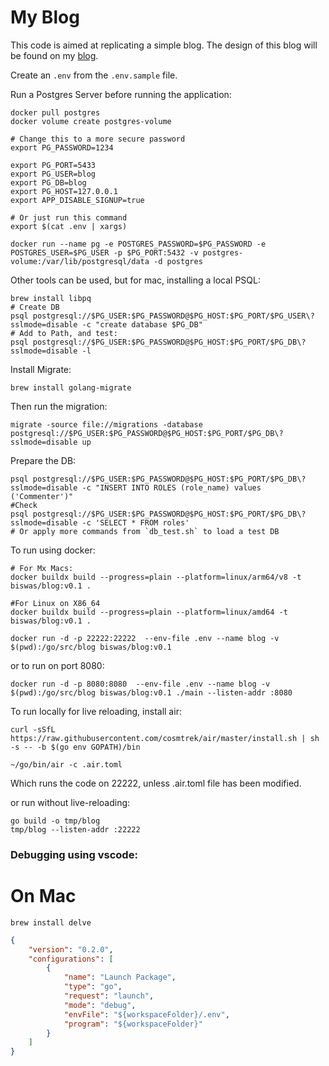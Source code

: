 # My Blog

This code is aimed at replicating a simple blog. The design of this blog will be found on my [blog](https://anshumanbiswas.com).

Create an `.env` from the `.env.sample` file.

Run a Postgres Server before running the application:

```
docker pull postgres
docker volume create postgres-volume

# Change this to a more secure password
export PG_PASSWORD=1234

export PG_PORT=5433
export PG_USER=blog
export PG_DB=blog
export PG_HOST=127.0.0.1
export APP_DISABLE_SIGNUP=true

# Or just run this command
export $(cat .env | xargs)

docker run --name pg -e POSTGRES_PASSWORD=$PG_PASSWORD -e POSTGRES_USER=$PG_USER -p $PG_PORT:5432 -v postgres-volume:/var/lib/postgresql/data -d postgres
```

Other tools can be used, but for mac, installing a local PSQL:
```
brew install libpq
# Create DB
psql postgresql://$PG_USER:$PG_PASSWORD@$PG_HOST:$PG_PORT/$PG_USER\?sslmode=disable -c "create database $PG_DB"
# Add to Path, and test:
psql postgresql://$PG_USER:$PG_PASSWORD@$PG_HOST:$PG_PORT/$PG_DB\?sslmode=disable -l
```

Install Migrate:

```
brew install golang-migrate
```

Then run the migration:

```
migrate -source file://migrations -database postgresql://$PG_USER:$PG_PASSWORD@$PG_HOST:$PG_PORT/$PG_DB\?sslmode=disable up
```

Prepare the DB:

```
psql postgresql://$PG_USER:$PG_PASSWORD@$PG_HOST:$PG_PORT/$PG_DB\?sslmode=disable -c "INSERT INTO ROLES (role_name) values ('Commenter')"
#Check
psql postgresql://$PG_USER:$PG_PASSWORD@$PG_HOST:$PG_PORT/$PG_DB\?sslmode=disable -c 'SELECT * FROM roles'
# Or apply more commands from `db_test.sh` to load a test DB
```

To run using docker:

```
# For Mx Macs:
docker buildx build --progress=plain --platform=linux/arm64/v8 -t biswas/blog:v0.1 .

#For Linux on X86_64
docker buildx build --progress=plain --platform=linux/amd64 -t biswas/blog:v0.1 .

docker run -d -p 22222:22222  --env-file .env --name blog -v $(pwd):/go/src/blog biswas/blog:v0.1
```

or to run on port 8080:

```
docker run -d -p 8080:8080  --env-file .env --name blog -v $(pwd):/go/src/blog biswas/blog:v0.1 ./main --listen-addr :8080
```

To run locally for live reloading, install air:

```
curl -sSfL https://raw.githubusercontent.com/cosmtrek/air/master/install.sh | sh -s -- -b $(go env GOPATH)/bin

~/go/bin/air -c .air.toml
```
Which runs the code on 22222, unless .air.toml file has been modified.

or run without live-reloading:
```
go build -o tmp/blog
tmp/blog --listen-addr :22222
```


### Debugging using vscode:

# On Mac

```
brew install delve
```

```launch.json
{
    "version": "0.2.0",
    "configurations": [
        {
            "name": "Launch Package",
            "type": "go",
            "request": "launch",
            "mode": "debug",
            "envFile": "${workspaceFolder}/.env",
            "program": "${workspaceFolder}"
        }
    ]
}
```